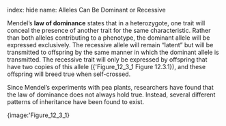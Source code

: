 index: hide
name: Alleles Can Be Dominant or Recessive

Mendel’s  **law of dominance** states that in a heterozygote, one trait will conceal the presence of another trait for the same characteristic. Rather than both alleles contributing to a phenotype, the dominant allele will be expressed exclusively. The recessive allele will remain “latent” but will be transmitted to offspring by the same manner in which the dominant allele is transmitted. The recessive trait will only be expressed by offspring that have two copies of this allele ({'Figure_12_3_1 Figure 12.3.1}), and these offspring will breed true when self-crossed.

Since Mendel’s experiments with pea plants, researchers have found that the law of dominance does not always hold true. Instead, several different patterns of inheritance have been found to exist.


{image:'Figure_12_3_1}
        
